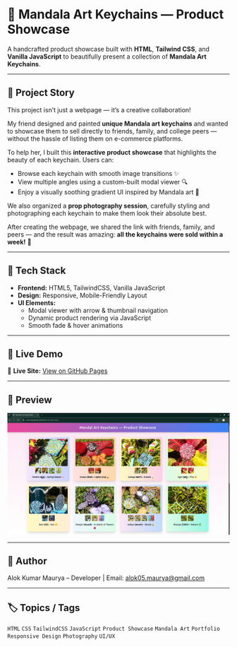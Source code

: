 # 🪷 Mandala Art Keychains — Product Showcase

A handcrafted product showcase built with **HTML**, **Tailwind CSS**, and **Vanilla JavaScript** to beautifully present a collection of **Mandala Art Keychains**.

---

## 🌸 Project Story

This project isn’t just a webpage — it’s a creative collaboration!  

My friend designed and painted **unique Mandala art keychains** and wanted to showcase them to sell directly to friends, family, and college peers — without the hassle of listing them on e-commerce platforms.  

To help her, I built this **interactive product showcase** that highlights the beauty of each keychain. Users can:  

- Browse each keychain with smooth image transitions ✨  
- View multiple angles using a custom-built modal viewer 🔍  
- Enjoy a visually soothing gradient UI inspired by Mandala art 🎨  

We also organized a **prop photography session**, carefully styling and photographing each keychain to make them look their absolute best.  

After creating the webpage, we shared the link with friends, family, and peers — and the result was amazing: **all the keychains were sold within a week!** 💫  

---

## 🧠 Tech Stack

- **Frontend:** HTML5, TailwindCSS, Vanilla JavaScript  
- **Design:** Responsive, Mobile-Friendly Layout  
- **UI Elements:**  
  - Modal viewer with arrow & thumbnail navigation  
  - Dynamic product rendering via JavaScript  
  - Smooth fade & hover animations  

---

## 🚀 Live Demo

🔗 **Live Site:** [View on GitHub Pages](https://nezchan0.github.io/Mandala-Art-Keychains/)

---

## 📸 Preview

![Live Page Preview](./LivePagePreview.png)

---

## 👤 Author

Alok Kumar Maurya – Developer | Email: [alok05.maurya@gmail.com](mailto:alok05.maurya@gmail.com)

---

## 🏷️ Topics / Tags

`HTML` `CSS` `TailwindCSS` `JavaScript` `Product Showcase` `Mandala Art` `Portfolio` `Responsive Design` `Photography` `UI/UX`

